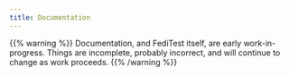```yaml
---
title: Documentation
---
```


{{% warning %}}
Documentation, and FediTest itself, are early work-in-progress. Things are incomplete,
probably incorrect, and will continue to change as work proceeds.
{{% /warning %}}
